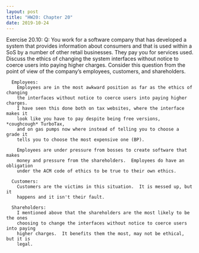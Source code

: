 ```yaml
---
layout: post
title: "HW20: Chapter 20"
date: 2019-10-24
---
```


  Exercise 20.10:
    Q: You work for a software company that has developed a system that provides
       information about consumers and that is used within a SoS by a number of
       other retail businesses. They pay you for services used. Discuss the
       ethics of changing the system interfaces without notice to coerce users
       into paying higher charges. Consider this question from the point of view
       of the company’s employees, customers, and shareholders.

      Employees:
        Employees are in the most awkward position as far as the ethics of changing
        the interfaces without notice to coerce users into paying higher charges.  
        I have seen this done both on tax websites, where the interface makes it
        look like you have to pay despite being free versions, *coughcough* TurboTax,
        and on gas pumps now where instead of telling you to choose a grade it
        tells you to choose the most expensive one (BP).

        Employees are under pressure from bosses to create software that makes
        money and pressure from the shareholders.  Employees do have an obligation
        under the ACM code of ethics to be true to their own ethics.

      Customers:
        Customers are the victims in this situation.  It is messed up, but it
        happens and it isn't their fault.

      Shareholders:
        I mentioned above that the shareholders are the most likely to be the ones
        choosing to change the interfaces without notice to coerce users into paying
        higher charges.  It benefits them the most, may not be ethical, but it is
        legal.
